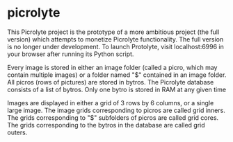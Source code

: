 # picrolyte
This Picrolyte project is the prototype of a more ambitious project (the full version) which attempts to monetize Picrolyte functionality. The full version is no longer under development. To launch Protolyte, visit localhost:6996 in your browser after running its Python script.

Every image is stored in either an image folder (called a picro, which may contain multiple images) or a folder named "$" contained in an image folder. All picros (rows of pictures) are stored in bytros. The Picrolyte database consists of a list of bytros. Only one bytro is stored in RAM at any given time

Images are displayed in either a grid of 3 rows by 6 columns, or a single large image. The image grids corresponding to picros are called grid inners. The grids corresponding to "$" subfolders of picros are called grid cores. The grids corresponding to the bytros in the database are called grid outers.
